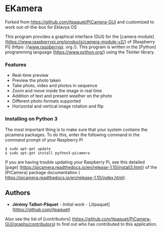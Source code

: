 # EKamera

Forked from https://github.com/jtpaquet/PiCamera-GUI and customized to work out-of-the-box for Eklavya OS

This program provides a graphical interface (GUI) for the [camera module] (https://www.raspberrypi.org/products/camera-module-v2/) of [Raspberry Pi] (https: //www.raspberrypi. org /).
This program is written in the [Python] programming language (https://www.python.org/) using the Tkinter library.

### Features

* Real-time preview
* Preview the photo taken
* Take photo, video and photos in sequence
* Zoom and move inside the image in real time
* Addition of text and present weather on the photo
* Different photo formats supported
* Horizontal and vertical image rotation and flip

### Installing on Python 3

The most important thing is to make sure that your system contains the picamera packages. To do this, enter the following command in the command prompt of your Raspberry Pi


````
$ sudo apt-get update
$ sudo apt-get install python3-picamera
````

If you are having trouble updating your Raspberry Pi, see this detailed [page] (https://picamera.readthedocs.io/en/release-1.10/install3.html) of the [PiCamera] package documentation ( https://picamera.readthedocs.io/en/release-1.10/index.html).

## Authors

* **Jérémy Talbot-Pâquet** - *Initial work* - [Jtpaquet] (https://github.com/jtpaquet)

Also see the list of [contributors] (https://github.com/jtpaquet/PiCamera-GUI/graphs/contributors) to find out who has contributed to this application.

